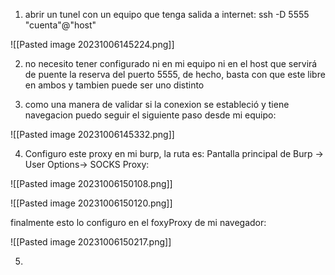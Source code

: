 
1. abrir un tunel con un equipo que tenga salida a internet: ssh -D 5555 "cuenta"@"host"

![[Pasted image 20231006145224.png]]


2. no necesito tener configurado ni en mi equipo ni en el host que servirá de puente la reserva del puerto 5555, de hecho, basta con que este libre en ambos y tambien puede ser uno distinto


3. como una manera de validar si la conexion se estableció y tiene navegacion puedo seguir el siguiente paso desde mi equipo:

![[Pasted image 20231006145332.png]]


4.  Configuro este proxy en mi burp, la ruta es: Pantalla principal de Burp -> User Options-> SOCKS Proxy:

![[Pasted image 20231006150108.png]]

![[Pasted image 20231006150120.png]]

finalmente esto lo configuro en el foxyProxy de mi navegador:

![[Pasted image 20231006150217.png]]


5. 